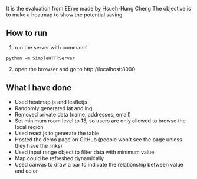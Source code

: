 It is the evaluation from EEme made by Hsueh-Hung Cheng
The objective is to make a heatmap to show the potential saving

## How to run
1. run the server with command
```
python -m SimpleHTTPServer
```

2. open the browser and go to http://localhost:8000

## What I have done
 - Used heatmap.js and leafletjs
 - Randomly generated lat and lng
 - Removed private data (name, addresses, email)
 - Set minimum room level to 13, so users are only allowed to browse the local region
 - Used react.js to generate the table
 - Hosted the demo page on GItHub (people won't see the page unless they have the links)
 - Used input range object to filter data with minimum value
 - Map could be refreshed dynamically
 - Used canvas to draw a bar to indicate the relationship between value and color
